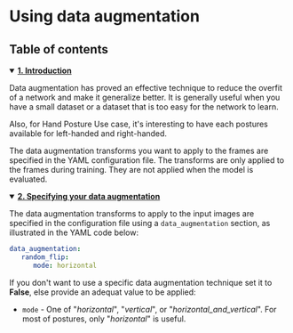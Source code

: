 
# Using data augmentation

## <a id="">Table of contents</a>

<details open><summary><a href="#1"><b>1. Introduction</b></a></summary><a id="1"></a>

Data augmentation has proved an effective technique to reduce the overfit of a network and make it generalize better. It is generally useful when you have a small dataset or a dataset that is too easy for the network to learn.

Also, for Hand Posture Use case, it's interesting to have each postures available for left-handed and right-handed. 

The data augmentation transforms you want to apply to the frames are specified in the YAML configuration file. The transforms are only applied to the frames during training. They are not applied when the model is evaluated.

</details>
<details open><summary><a href="#2"><b>2. Specifying your data augmentation</b></a></summary><a id="2"></a>

The data augmentation transforms to apply to the input images are specified in the configuration file using a `data_augmentation` section, as illustrated in the YAML code below:

```yaml
data_augmentation:
   random_flip:
      mode: horizontal
```

If you don't want to use a specific data augmentation technique set it to **False**, else provide an adequat value to be applied:

- `mode` - One of "*horizontal*", "*vertical*", or "*horizontal_and_vertical*". For most of postures, only "*horizontal*" is useful.

</details>
